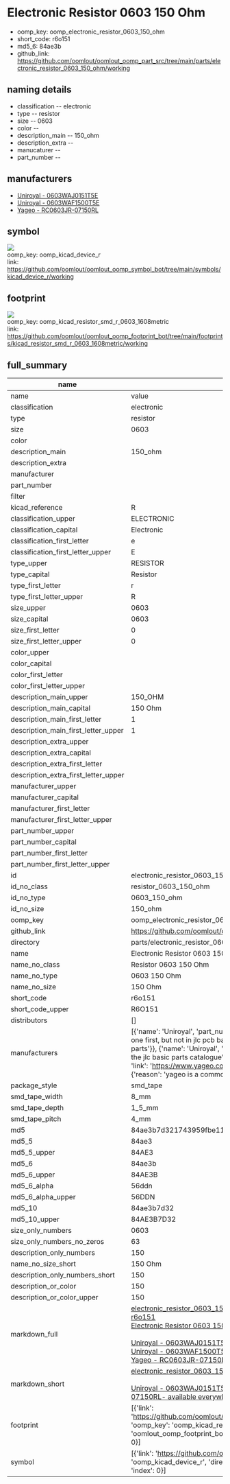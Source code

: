 # Electronic Resistor 0603 150 Ohm

  
* oomp_key: oomp_electronic_resistor_0603_150_ohm 
* short_code: r6o151
* md5_6: 84ae3b  
* github_link: https://github.com/oomlout/oomlout_oomp_part_src/tree/main/parts/electronic_resistor_0603_150_ohm/working  
## naming details
* classification -- electronic
* type -- resistor
* size -- 0603
* color -- 
* description_main -- 150_ohm
* description_extra -- 
* manucaturer -- 
* part_number -- 


## manufacturers
* [Uniroyal - 0603WAJ0151T5E]()  
* [Uniroyal - 0603WAF1500T5E]()  
* [Yageo - RC0603JR-07150RL](https://www.yageo.com/en/Chart/Download/pdf/RC0603JR-07150RL)  

## symbol

![](symbol/{index}}/working/working_600.png)  
oomp_key: oomp_kicad_device_r  
link: https://github.com/oomlout/oomlout_oomp_symbol_bot/tree/main/symbols/kicad_device_r/working  

## footprint

![](footprint/{index}/working/working_600.png)  
oomp_key: oomp_kicad_resistor_smd_r_0603_1608metric  
link: https://github.com/oomlout/oomlout_oomp_footprint_bot/tree/main/footprints/kicad_resistor_smd_r_0603_1608metric/working  

## full_summary
| name | value | 
| --- | --- | 
| name | value | 
| classification | electronic | 
| type | resistor | 
| size | 0603 | 
| color |  | 
| description_main | 150_ohm | 
| description_extra |  | 
| manufacturer |  | 
| part_number |  | 
| filter |  | 
| kicad_reference | R | 
| classification_upper | ELECTRONIC | 
| classification_capital | Electronic | 
| classification_first_letter | e | 
| classification_first_letter_upper | E | 
| type_upper | RESISTOR | 
| type_capital | Resistor | 
| type_first_letter | r | 
| type_first_letter_upper | R | 
| size_upper | 0603 | 
| size_capital | 0603 | 
| size_first_letter | 0 | 
| size_first_letter_upper | 0 | 
| color_upper |  | 
| color_capital |  | 
| color_first_letter |  | 
| color_first_letter_upper |  | 
| description_main_upper | 150_OHM | 
| description_main_capital | 150 Ohm | 
| description_main_first_letter | 1 | 
| description_main_first_letter_upper | 1 | 
| description_extra_upper |  | 
| description_extra_capital |  | 
| description_extra_first_letter |  | 
| description_extra_first_letter_upper |  | 
| manufacturer_upper |  | 
| manufacturer_capital |  | 
| manufacturer_first_letter |  | 
| manufacturer_first_letter_upper |  | 
| part_number_upper |  | 
| part_number_capital |  | 
| part_number_first_letter |  | 
| part_number_first_letter_upper |  | 
| id | electronic_resistor_0603_150_ohm | 
| id_no_class | resistor_0603_150_ohm | 
| id_no_type | 0603_150_ohm | 
| id_no_size | 150_ohm | 
| oomp_key | oomp_electronic_resistor_0603_150_ohm | 
| github_link | https://github.com/oomlout/oomlout_oomp_part_src/tree/main/parts/electronic_resistor_0603_150_ohm/working | 
| directory | parts/electronic_resistor_0603_150_ohm | 
| name | Electronic Resistor 0603 150 Ohm | 
| name_no_class | Resistor 0603 150 Ohm | 
| name_no_type | 0603 150 Ohm | 
| name_no_size | 150 Ohm | 
| short_code | r6o151 | 
| short_code_upper | R6O151 | 
| distributors | [] | 
| manufacturers | [{'name': 'Uniroyal', 'part_number': '0603WAJ0151T5E', 'link': '', 'id': 'manufacturer_uniroyal', 'note': {'reason': 'did this one first, but not in jlc pcb basic parts and 1 percent are and they are the same price', 'reason_short': 'not in jlc basic parts'}}, {'name': 'Uniroyal', 'part_number': '0603WAF1500T5E', 'link': '', 'id': 'manufacturer_uniroyal', 'note': {'reason': 'in the jlc basic parts catalogue', 'reason_short': 'jlc basic part'}}, {'name': 'Yageo', 'part_number': 'RC0603JR-07150RL', 'link': 'https://www.yageo.com/en/Chart/Download/pdf/RC0603JR-07150RL', 'id': 'manufacturer_yageo', 'note': {'reason': 'yageo is a commonly cross referenced part number', 'reason_short': 'available everywhere'}}] | 
| package_style | smd_tape | 
| smd_tape_width | 8_mm | 
| smd_tape_depth | 1_5_mm | 
| smd_tape_pitch | 4_mm | 
| md5 | 84ae3b7d321743959fbe1139ae63bfc2 | 
| md5_5 | 84ae3 | 
| md5_5_upper | 84AE3 | 
| md5_6 | 84ae3b | 
| md5_6_upper | 84AE3B | 
| md5_6_alpha | 56ddn | 
| md5_6_alpha_upper | 56DDN | 
| md5_10 | 84ae3b7d32 | 
| md5_10_upper | 84AE3B7D32 | 
| size_only_numbers | 0603 | 
| size_only_numbers_no_zeros | 63 | 
| description_only_numbers | 150 | 
| name_no_size_short | 150 Ohm | 
| description_only_numbers_short | 150 | 
| description_or_color | 150 | 
| description_or_color_upper | 150 | 
| markdown_full | [electronic_resistor_0603_150_ohm](https://github.com/oomlout/oomlout_oomp_part_src/tree/main/parts/electronic_resistor_0603_150_ohm/working)<br>[r6o151](https://github.com/oomlout/oomlout_oomp_part_src/tree/main/parts/electronic_resistor_0603_150_ohm/working)<br>[Electronic Resistor 0603 150 Ohm](https://github.com/oomlout/oomlout_oomp_part_src/tree/main/parts/electronic_resistor_0603_150_ohm/working)<br><br>[Uniroyal - 0603WAJ0151T5E- not in jlc basic parts]() [(L)  ](https://www.lcsc.com/search?q=0603WAJ0151T5E)[(D)  ](https://www.digikey.com/en/products?keywords=0603WAJ0151T5E)[(M)  ](https://www.mouser.com/Search/Refine?Keyword=0603WAJ0151T5E)[(N)  ](https://www.newark.com/search?st=0603WAJ0151T5E)[(SZ)  ](https://so.szlcsc.com/global.html?k=0603WAJ0151T5E)<br>[Uniroyal - 0603WAF1500T5E- jlc basic part]() [(L)  ](https://www.lcsc.com/search?q=0603WAF1500T5E)[(D)  ](https://www.digikey.com/en/products?keywords=0603WAF1500T5E)[(M)  ](https://www.mouser.com/Search/Refine?Keyword=0603WAF1500T5E)[(N)  ](https://www.newark.com/search?st=0603WAF1500T5E)[(SZ)  ](https://so.szlcsc.com/global.html?k=0603WAF1500T5E)<br>[Yageo - RC0603JR-07150RL- available everywhere](https://www.yageo.com/en/Chart/Download/pdf/RC0603JR-07150RL) [(L)  ](https://www.lcsc.com/search?q=RC0603JR-07150RL)[(D)  ](https://www.digikey.com/en/products?keywords=RC0603JR-07150RL)[(M)  ](https://www.mouser.com/Search/Refine?Keyword=RC0603JR-07150RL)[(N)  ](https://www.newark.com/search?st=RC0603JR-07150RL)[(SZ)  ](https://so.szlcsc.com/global.html?k=RC0603JR-07150RL)<br> | 
| markdown_short | [electronic_resistor_0603_150_ohm](https://github.com/oomlout/oomlout_oomp_part_src/tree/main/parts/electronic_resistor_0603_150_ohm/working)<br><br>[Uniroyal - 0603WAJ0151T5E- not in jlc basic parts]()[Uniroyal - 0603WAF1500T5E- jlc basic part]()[Yageo - RC0603JR-07150RL- available everywhere](https://www.yageo.com/en/Chart/Download/pdf/RC0603JR-07150RL) | 
| footprint | [{'link': 'https://github.com/oomlout/oomlout_oomp_footprint_bot/tree/main/foootprntss/kicad_resistor_smd_r_0603_1608metric', 'oomp_key': 'oomp_kicad_resistor_smd_r_0603_1608metric', 'directory': 'oomlout_oomp_footprint_bot/footprints/kicad_resistor_smd_r_0603_1608metric//working/working.kicad_mod', 'index': 0}] | 
| symbol | [{'link': 'https://github.com/oomlout/oomlout_oomp_symbol_bot/tree/main/symbols/kicad_device_r', 'oomp_key': 'oomp_kicad_device_r', 'directory': 'oomlout_oomp_symbol_bot/symbols/kicad_device_r//working/working.kicad_sym', 'index': 0}] | 
